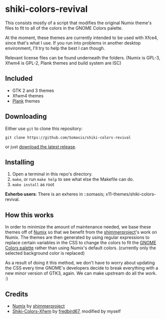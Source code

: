 # shiki-colors-revival
This consists mostly of a script that modifies the original Numix theme's files
to fit to all of the colors in the GNOME Colors palette.

At the moment, these themes are currently intended to be used with Xfce4, since
that's what I use. If you run into problems in another desktop environment,
I'll try to help the best I can though.

Relevant license files can be found underneath the folders. (Numix is GPL-3,
Xfwm4 is GPL-2, Plank themes and build system are ISC)

## Included
- GTK 2 and 3 themes
- Xfwm4 themes
- [Plank](https://launchpad.net/plank) themes

## Downloading
Either use `git` to clone this repository:
    
    git clone https://github.com/Somasis/shiki-colors-revival

or just [download the latest release](releases).

## Installing
1. Open a terminal in this repo's directory.
2. `make`, or run `make help` to see what else the Makefile can do.
3. `make install` as root

**Exherbo users**:
    There is an exheres in ::somasis; x11-themes/shiki-colors-revival.

## How this works
In order to minimize the amount of maintenance needed, we base these themes off
of [Numix] so that we benefit from the [shimmerproject]'s work on Numix.
The themes are then generated by using regular expressions to replace certain
variables in the CSS to change the colors to fit the [GNOME Colors palette]
rather than using Numix's default colors. (currently only the selected
background color is replaced)

As a result of doing it this method, we don't have to worry about updating the
CSS every time GNOME's developers decide to break everything with a new minor
version of GTK3, again. We can make upstream do all the work. :)

## Credits
- [Numix] by [shimmerproject]
- [Shiki-Colors-Xfwm] by [fredbird67], modified by myself

[Numix]: https://github.com/shimmerproject/Numix
[Shiki-Colors-Xfwm]: http://xfce-look.org/content/show.php/Zukitwo-Colors+Xfwm+Themes?content=148624
[shimmerproject]: http://github.com/shimmerproject
[fredbird67]: http://xfce-look.org/usermanager/search.php?username=fredbird67
[GNOME Colors palette]: https://github.com/Somasis/gnome-colors-revival/blob/master/Palette.png
[releases]: https://github.com/Somasis/shiki-colors-revival/releases
